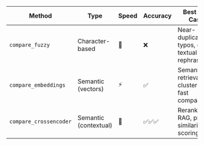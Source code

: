 | Method                 | Type                  | Speed | Accuracy | Best Use Case                                    |
| ---------------------- | --------------------- | ----- | -------- | ------------------------------------------------ |
| `compare_fuzzy`        | Character-based       | 🚀    | ❌        | Near-duplicates, typos, or textual rephrasings   |
| `compare_embeddings`   | Semantic (vectors)    | ⚡️    | ✅        | Semantic retrieval, clustering, fast comparisons |
| `compare_crossencoder` | Semantic (contextual) | 🐢    | ✅✅✅     | Reranking in RAG, precise similarity scoring     |
